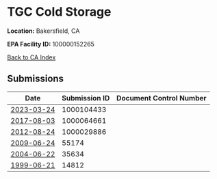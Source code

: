 # TGC Cold Storage

**Location:** Bakersfield, CA

**EPA Facility ID:** 100000152265

[Back to CA Index](../../index.md)

## Submissions

| Date | Submission ID | Document Control Number |
|------|--------------|-------------------------|
| [2023-03-24](submissions/1000104433.md) | 1000104433 |  |
| [2017-08-03](submissions/1000064661.md) | 1000064661 |  |
| [2012-08-24](submissions/1000029886.md) | 1000029886 |  |
| [2009-06-24](submissions/55174.md) | 55174 |  |
| [2004-06-22](submissions/35634.md) | 35634 |  |
| [1999-06-21](submissions/14812.md) | 14812 |  |

